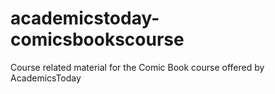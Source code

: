 # academicstoday-comicsbookscourse
Course related material for the Comic Book course offered by AcademicsToday
